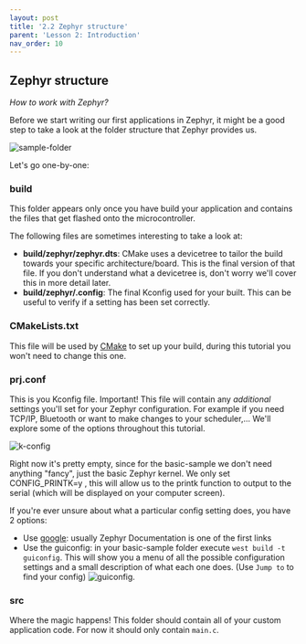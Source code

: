 ```yaml
---
layout: post
title: '2.2 Zephyr structure'
parent: 'Lesson 2: Introduction'
nav_order: 10
---
```


## Zephyr structure

*How to work with Zephyr?* 

Before we start writing our first applications in Zephyr, it might be a good step to take a look at the folder structure that Zephyr provides us.

![sample-folder](/images/introduction/sample-folder.png)

Let's go one-by-one:

### build
This folder appears only once you have build your application and contains the files that get flashed onto the microcontroller. 

The following files are sometimes interesting to take a look at:
- **build/zephyr/zephyr.dts**: CMake uses a devicetree to tailor the build towards your specific architecture/board. This is the final version of that file. If you don't understand what a devicetree is, don't worry we'll cover this in more detail later.
- **build/zephyr/.config**: The final Kconfig used for your built. This can be useful to verify if a setting has been set correctly.

### CMakeLists.txt
This file will be used by [CMake](https://en.wikipedia.org/wiki/CMake) to set up your build, during this tutorial you won't need to change this one.

### prj.conf
This is you Kconfig file. Important! This file will contain any *additional* settings you'll set for your Zephyr configuration. For example if you need TCP/IP, Bluetooth or want to make changes to your scheduler,... We'll explore some of the options throughout this tutorial.

![k-config](/images/introduction/k-config.png)

Right now it's pretty empty, since for the basic-sample we don't need anything "fancy", just the basic Zephyr kernel. We only set CONFIG_PRINTK=y , this will allow us to the printk function to output to the serial (which will be displayed on your computer screen).

If you're ever unsure about what a particular config setting does, you have 2 options:
- Use [google](https://www.google.com/search?client=firefox-b-d&q=zephyr+CONFIG_PRINTK): usually Zephyr Documentation is one of the first links
- Use the guiconfig: in your basic-sample folder execute `west build -t guiconfig`. This will show you a menu of all the possible configuration settings and a small description of what each one does. (Use `Jump to` to find your config)
![guiconfig](/images/introduction/guiconfig.png). 

### src
Where the magic happens! This folder should contain all of your custom application code. For now it should only contain `main.c`.